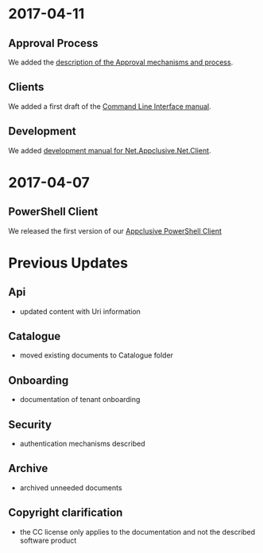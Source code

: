 # 2017-04-11

## Approval Process

We added the [description of the Approval mechanisms and process](Processes/Approval/).

## Clients

We added a first draft of the [Command Line Interface manual](Clients/CommandLineInterface/).

## Development

We added [development manual for Net.Appclusive.Net.Client](Development/NetAppclusiveNetClient/).

# 2017-04-07

## PowerShell Client

We released the first version of our [Appclusive PowerShell Client](Clients/PowerShell/)

# Previous Updates

## Api

* updated content with Uri information

## Catalogue

* moved existing documents to Catalogue folder

## Onboarding

* documentation of tenant onboarding

## Security

* authentication mechanisms described

## Archive

* archived unneeded documents

## Copyright clarification

* the CC license only applies to the documentation and not the described software product
